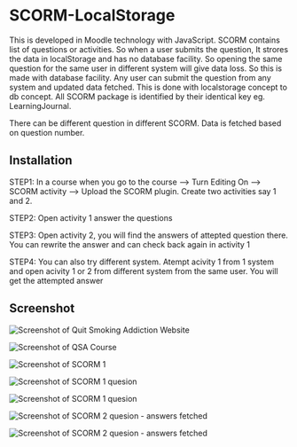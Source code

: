 # SCORM-LocalStorage
This is developed in Moodle technology with JavaScript. SCORM contains list of questions or activities. So when a user submits the question, It strores the data in localStorage and has no database facility. So opening the same question for the same user in different system will give data loss. So this is made with database facility.
Any user can submit the question from any system and updated data fetched. This is done with localstorage concept to db concept. All SCORM package is identified by their identical key eg. LearningJournal.

There can be different question in different SCORM. Data is fetched based on question number.

## Installation
STEP1: In a course when you go to the course --> Turn Editing On --> SCORM activity --> Upload the SCORM plugin. Create two activities say 1 and 2.<br>

STEP2: Open activity 1 answer the questions<br>

STEP3: Open activity 2, you will find the answers of attepted question there. You can rewrite the answer and can check back again in activity 1<br>

STEP4: You can also try different system. Atempt acivity 1 from 1 system and open acivity 1 or 2 from different system from the same user. You will get the attempted answer <br>

## Screenshot
![Screenshot of Quit Smoking Addiction Website](https://user-images.githubusercontent.com/15896579/57000786-c988ca00-6bd2-11e9-8a22-8abd072a2847.PNG?raw=true "Screenshot of Quit Smoking Addiction Website")

![Screenshot of QSA Course](https://user-images.githubusercontent.com/15896579/57000793-cd1c5100-6bd2-11e9-8975-78ec33ecd64c.PNG?raw=true "Screenshot of QSA Course")

![Screenshot of SCORM 1 ](https://user-images.githubusercontent.com/15896579/57000795-d0174180-6bd2-11e9-9cbc-c030eb9c473f.PNG?raw=true "Screenshot of SCORM 1")

![Screenshot of SCORM 1 quesion](https://user-images.githubusercontent.com/15896579/57000796-d3aac880-6bd2-11e9-8d45-88c8742e49ac.PNG?raw=true "Screenshot of SCORM 1 quesion")

![Screenshot of SCORM 1 quesion](https://user-images.githubusercontent.com/15896579/57000799-d7d6e600-6bd2-11e9-9147-b93f19650853.PNG?raw=true "Screenshot of SCORM 1 quesion")

![Screenshot of SCORM 2 quesion - answers fetched](https://user-images.githubusercontent.com/15896579/57000803-da394000-6bd2-11e9-8a8a-0f122fd84ffb.PNG?raw=true "Screenshot of SCORM 2 quesion - answers fetched")

![Screenshot of SCORM 2 quesion - answers fetched](https://user-images.githubusercontent.com/15896579/57000804-dd343080-6bd2-11e9-8171-9b23a1ba0c4a.PNG?raw=true "Screenshot of SCORM 2 quesion - answers fetched")